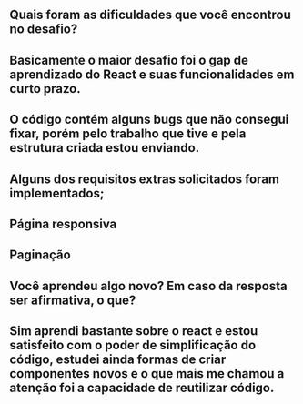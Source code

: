 Quais foram as dificuldades que você encontrou no desafio?
--
Basicamente o maior desafio foi o gap de aprendizado do React e suas funcionalidades em curto prazo.
--
O código contém alguns bugs que não consegui fixar, porém pelo trabalho que tive e pela estrutura criada estou enviando.
--
Alguns dos requisitos extras solicitados foram implementados;
---
Página responsiva
---
Paginação 
---

Você aprendeu algo novo? Em caso da resposta ser afirmativa, o que?
--
Sim aprendi bastante sobre o react e estou satisfeito com o poder de simplificação do código, estudei ainda formas de criar componentes novos e o que mais me chamou a atenção foi a capacidade de reutilizar código.
--
